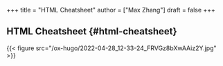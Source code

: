 +++
title = "HTML Cheatsheet"
author = ["Max Zhang"]
draft = false
+++

## HTML Cheatsheet {#html-cheatsheet}

{{< figure src="/ox-hugo/2022-04-28_12-33-24_FRVGz8bXwAAiz2Y.jpg" >}}
